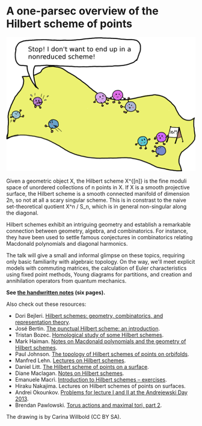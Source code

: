 # A one-parsec overview of the Hilbert scheme of points

![The Hilbert scheme of (three) points on a surface](hilbert-scheme-of-points.png)

Given a geometric object X, the Hilbert scheme X^{[n]} is the fine
moduli space of unordered collections of n points in X. If X is a
smooth projective surface, the Hilbert scheme is a smooth connected
manifold of dimension 2n, so not at all a scary singular scheme. This
is in constrast to the naive set-theoretical quotient X^n / S_n, which is in
general non-singular along the diagonal.

Hilbert schemes exhibit an intriguing geometry and establish a remarkable
connection between geometry, algebra, and combinatorics. For
instance, they have been used to settle famous conjectures in
combinatorics relating Macdonald polynomials and diagonal harmonics.

The talk will give a small and informal glimpse on these topics,
requiring only basic familiarity with algebraic topology. On the way,
we'll meet explicit models with commuting matrices, the calculation of
Euler characteristics using fixed point methods, Young diagrams for
partitions, and creation and annihilation operators from quantum
mechanics.

**See [the handwritten notes](notes.pdf) (six pages).**

Also check out these resources:

* Dori Bejleri. [Hilbert schemes: geometry, combinatorics, and representation theory](http://www.math.brown.edu/~dbejleri/Hilbert%2520Schemes%2520-%2520Grad%2520Student%2520Seminar.pdf).
* José Bertin. [The punctual Hilbert scheme: an introduction](https://www-fourier.ujf-grenoble.fr/sites/ifmaquette.ujf-grenoble.fr/files/bertin_rev.pdf).
* Tristan Bozec. [Homological study of some Hilbert schemes](http://www.math.u-psud.fr/~merker/CMI-ENS-Exchange/2010/expose-bozec.pdf).
* Mark Haiman. [Notes on Macdonald polynomials and the geometry of Hilbert schemes](https://math.berkeley.edu/~mhaiman/ftp/newt-sf-2001/newt.pdf).
* Paul Johnson. [The topology of Hilbert schemes of points on orbifolds](http://paul-johnson.staff.shef.ac.uk/Talks/TopGHilbImperial.pdf).
* Manfred Lehn. [Lectures on Hilbert schemes](http://www.mathematik.uni-mainz.de/Members/lehn/ar/montreal.ps).
* Daniel Litt. [The Hilbert scheme of points on a surface](http://math.stanford.edu/~dlitt/exposnotes/hilbertpoints.pdf).
* Diane Maclagan. [Notes on Hilbert schemes](https://homepages.warwick.ac.uk/staff/D.Maclagan/papers/HilbertSchemesNotes.pdf).
* Emanuele Macrì. [Introduction to Hilbert schemes – exercises](http://nuweb15.neu.edu/emacri/HilbertSchemesExercises.pdf).
* Hiraku Nakajima. Lectures on Hilbert schemes of points on surfaces.
* Andrei Okounkov. [Problems for lecture I and II at the Andrejewski Day 2013](http://www.math.uni-augsburg.de/andrejewski-2013/program.html).
* Brendan Pawlowski. [Torus actions and maximal tori, part 2](http://chromotopy.org/torus-actions-maximal-tori-2).

The drawing is by Carina Willbold (CC BY SA).

